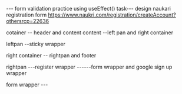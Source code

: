 --- form validation practice using useEffect()
task--- design naukari registration form https://www.naukri.com/registration/createAccount?othersrcp=22636

cotainer
-- header and content
content
--left pan and right container

leftpan
--sticky wrapper

right container
-- rightpan and footer

rightpan
---register wrapper
------form wrapper and google sign up wrapper

form wrapper
---<form> </form>
